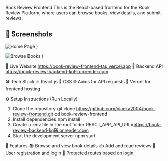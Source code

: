 Book Review Frontend
This is the React-based frontend for the Book Review Platform, where users can browse books, view details, and submit reviews.


## 📸 Screenshots
![Home Page]([Screenshot1](https://github.com/user-attachments/assets/4a3cf26b-e39e-48d8-8f8b-cd73ccc74f08)
)
)

![Browse Books]([Screenshot2](https://github.com/user-attachments/assets/8ce8cea7-10db-464e-b2b2-53578d829447)
)
)


🔗 Live Website
https://book-review-frontend-tau.vercel.app
🔗 Backend API
 https://book-review-backend-kq9i.onrender.com
 

🛠️ Tech Stack
⚛️ React.js
🎨 CSS
🌐 Axios for API requests
🚀 Vercel for frontend hosting

⚙️ Setup Instructions (Run Locally)
1. Clone the repository
 git clone https://github.com/vineka2004/book-review-frontend.git
 cd book-review-frontend
2. Install dependencies
 npm install
3. Create a .env file in the root folder
   REACT_APP_API_URL=https://book-review-backend-kq9i.onrender.com
4. Start the development server
  npm start

📌 Features
📚 Browse and view book details
✍️ Add and read reviews
👤 User registration and login
🔐 Protected routes based on login
